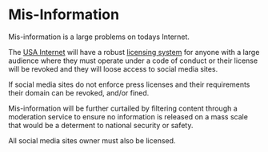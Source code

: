 # Mis-Information

Mis-information is a large problems on todays Internet.

The [USA Internet](/USA-Internet/) will have a robust [licensing system](/USA-Internet/personal-licensing-agency/) for anyone with a large audience where they must operate under a code of conduct or their license will be revoked and they will loose access to social media sites.

If social media sites do not enforce press licenses and their requirements their domain can be revoked, and/or fined.

Mis-information will be further curtailed by filtering content through a moderation service to ensure no information is released on a mass scale that would be a determent to national security or safety.

All social media sites owner must also be licensed.
